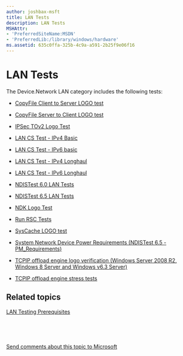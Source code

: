 ```yaml
---
author: joshbax-msft
title: LAN Tests
description: LAN Tests
MSHAttr:
- 'PreferredSiteName:MSDN'
- 'PreferredLib:/library/windows/hardware'
ms.assetid: 635c0ffa-325b-4c9a-a591-2b25f9e06f16
---
```


# LAN Tests


The Device.Network LAN category includes the following tests:

-   [CopyFile Client to Server LOGO test](copyfile-client-to-server-logo-test3aaf0f6e-34a3-4fe4-92e9-1673ac07c5d8.md)

-   [CopyFile Server to Client LOGO test](copyfile-server-to-client-logo-testfb566f8d-f0b7-4e85-8b15-fa096e36f8af.md)

-   [IPSec TOv2 Logo Test](ipsec-tov2-logo-testd23b4ecf-0de9-4bc3-a9f9-69eddc22e35f.md)

-   [LAN CS Test - IPv4 Basic](lan-cs-test---ipv4-basic-b5aaba9b-cdfc-4d7d-8a7d-94ed3f5868c3.md)

-   [LAN CS Test - IPv6 basic](lan-cs-test---ipv6-basic-08ce2062-e46e-415b-9896-04f7080668af.md)

-   [LAN CS Test - IPv4 Longhaul](lan-cs-test---ipv4-longhaul-550ef914-db21-48c4-905e-76c9f27eac5e.md)

-   [LAN CS Test - IPv6 Longhaul](lan-cs-test---ipv6-longhaul-709a4427-6c66-4c78-acf7-b21446a32a56.md)

-   [NDISTest 6.0 LAN Tests](ndistest-60-lan-tests.md)

-   [NDISTest 6.5 LAN Tests](ndistest-65-lan-tests.md)

-   [NDK Logo Test](ndk-logo-test13b5a849-b087-492a-9a2a-c9d7cbadbbde.md)

-   [Run RSC Tests](run-rsc-tests2ad4325c-64e9-49bb-9e8d-6c734ac38275.md)

-   [SysCache LOGO test](syscache-logo-test81e1f76a-cc3f-4135-b8d6-2b41db6cb99c.md)

-   [System Network Device Power Requirements (NDISTest 6.5 - PM\_Requirements)](system-network-device-power-requirements--ndistest-65---pm-requirements-5d638d50-fcfb-45c7-ac52-50f2b333bdc8.md)

-   [TCPIP offload engine logo verification (Windows Server 2008 R2, Windows 8 Server and Windows v6.3 Server)](tcpip-offload-engine-logo-verification--windows-server-2008-r2-windows-8-server-and-windows-v63-server-fd51b3f0-a527-4e0e-a7c0-2adf50824b4d.md)

-   [TCPIP offload engine stress tests](tcpip-offload-engine-stress-tests6b0d1630-4b13-42b3-8e19-079401aa5bfd.md)

## Related topics


[LAN Testing Prerequisites](lan-testing-prerequisites.md)

 

 

[Send comments about this topic to Microsoft](mailto:wsddocfb@microsoft.com?subject=Documentation%20feedback%20%5Bp_hck\p_hck%5D:%20LAN%20Tests%20%20RELEASE:%20%284/27/2016%29&body=%0A%0APRIVACY%20STATEMENT%0A%0AWe%20use%20your%20feedback%20to%20improve%20the%20documentation.%20We%20don't%20use%20your%20email%20address%20for%20any%20other%20purpose,%20and%20we'll%20remove%20your%20email%20address%20from%20our%20system%20after%20the%20issue%20that%20you're%20reporting%20is%20fixed.%20While%20we're%20working%20to%20fix%20this%20issue,%20we%20might%20send%20you%20an%20email%20message%20to%20ask%20for%20more%20info.%20Later,%20we%20might%20also%20send%20you%20an%20email%20message%20to%20let%20you%20know%20that%20we've%20addressed%20your%20feedback.%0A%0AFor%20more%20info%20about%20Microsoft's%20privacy%20policy,%20see%20http://privacy.microsoft.com/default.aspx. "Send comments about this topic to Microsoft")





